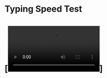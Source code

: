 # Typing Speed Test

[![demo](https://raw.githubusercontent.com/paplauskis/typing-speed-test/main/demo.mp4)]
=======

